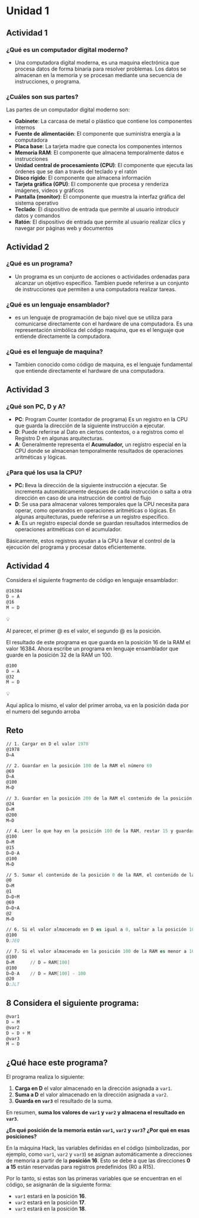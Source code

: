 # Unidad 1
## Actividad 1
### ¿Qué es un computador digital moderno?

- Una computadora digital moderna, es una maquina electrónica que procesa datos de forma binaria para resolver problemas. Los datos se almacenan en la memoria y se procesan mediante una secuencia de instrucciones, o programa.

### ¿Cuáles son sus partes?

Las partes de un computador digital moderno son:

- **Gabinete**: La carcasa de metal o plástico que contiene los componentes internos
- **Fuente de alimentación**: El componente que suministra energía a la computadora
- **Placa base**: La tarjeta madre que conecta los componentes internos
- **Memoria RAM**: El componente que almacena temporalmente datos e instrucciones
- **Unidad central de procesamiento (CPU)**: El componente que ejecuta las órdenes que se dan a través del teclado y el ratón
- **Disco rígido**: El componente que almacena información
- **Tarjeta gráfica (GPU)**: El componente que procesa y renderiza imágenes, videos y gráficos
- **Pantalla (monitor)**: El componente que muestra la interfaz gráfica del sistema operativo
- **Teclado**: El dispositivo de entrada que permite al usuario introducir datos y comandos
- **Ratón**: El dispositivo de entrada que permite al usuario realizar clics y navegar por páginas web y documentos

## Actividad 2
### ¿Qué es un programa?

- Un programa es un conjunto de acciones o actividades ordenadas para alcanzar un objetivo especifico. Tambien puede referirse a un conjunto de instrucciones que permiten a una computadora realizar tareas.

### ¿Qué es un lenguaje ensamblador?

- es un lenguaje de programación de bajo nivel que se utiliza para comunicarse directamente con el hardware de una computadora. Es una representación simbólica del código maquina, que es el lenguaje que entiende directamente la computadora.

### ¿Qué es el lenguaje de maquina?

- Tambien conocido como código de maquina, es el lenguaje fundamental que entiende directamente el hardware de una computadora.

## Actividad 3
### ¿Qué son PC, D y A?

- **PC**: Program Counter (contador de programa) Es un registro en la CPU que guarda la dirección de la siguiente instrucción a ejecutar.
- **D**: Puede referirse al Dato en ciertos contextos, o a registros como el Registro D en algunas arquitecturas.
- **A**: Generalmente representa el **Acumulador,** un registro especial en la CPU donde se almacenan temporalmente resultados de operaciones aritméticas y lógicas.

### ¿Para qué los usa la CPU?

- **PC: l**leva la dirección de la siguiente instrucción a ejecutar. Se incrementa automáticamente despues de cada instrucción o salta a otra dirección en caso de una instrucción de control de flujo
- **D**: Se usa para almacenar valores temporales que la CPU necesita para operar, como operandos en operaciones aritméticas o lógicas. En algunas arquitecturas, puede referirse a un registro específico.
- **A**: Es un registro especial donde se guardan resultados intermedios de operaciones aritméticas con el acumulador.

Básicamente, estos registros ayudan a la CPU a llevar el control de la ejecución del programa y procesar datos eficientemente.

## Actividad 4

Considera el siguiente fragmento de código en lenguaje ensamblador:

```asm
@16384
D = A
@16
M = D
```

<aside>
💡

Al parecer, el primer @ es el valor, el segundo @ es la posición.

</aside>

El resultado de este programa es que guarda en la posición 16 de la RAM el valor 16384. Ahora escribe un programa en lenguaje ensamblador que guarde en la posición 32 de la RAM un 100.

```asm
@100
D = A
@32
M = D
```

<aside>
💡

Aquí aplica lo mismo, el valor del primer arroba, va en la posición dada por el numero del segundo arroba

</aside>


## Reto
```asm
// 1. Cargar en D el valor 1978
@1978
D=A

// 2. Guardar en la posición 100 de la RAM el número 69
@69
D=A
@100
M=D

// 3. Guardar en la posición 200 de la RAM el contenido de la posición 24 de la RAM
@24
D=M
@200
M=D

// 4. Leer lo que hay en la posición 100 de la RAM, restar 15 y guardar el resultado en la posición 100
@100
D=M
@15
D=D-A
@100
M=D

// 5. Sumar el contenido de la posición 0 de la RAM, el contenido de la posición 1 de la RAM y la constante 69; guardar el resultado en la posición 2 de la RAM
@0
D=M
@1
D=D+M
@69
D=D+A
@2
M=D

// 6. Si el valor almacenado en D es igual a 0, saltar a la posición 100 de la ROM
@100
D;JEQ

// 7. Si el valor almacenado en la posición 100 de la RAM es menor a 100, saltar a la posición 20 de la ROM
@100
D=M      // D = RAM[100]
@100
D=D-A    // D = RAM[100] - 100
@20
D;JLT
```

## 8 Considera el siguiente programa:
```asm
@var1
D = M
@var2
D = D + M
@var3
M = D
```
## ¿Qué hace este programa?

El programa realiza lo siguiente:

1. **Carga en D** el valor almacenado en la dirección asignada a `var1`.
2. **Suma a D** el valor almacenado en la dirección asignada a `var2`.
3. **Guarda en `var3`** el resultado de la suma.

En resumen, **suma los valores de `var1` y `var2` y almacena el resultado en `var3`**.

**¿En qué posición de la memoria están `var1`, `var2` y `var3`? ¿Por qué en esas posiciones?**

En la máquina Hack, las variables definidas en el código (simbolizadas, por ejemplo, como `var1`, `var2` y `var3`) se asignan automáticamente a direcciones de memoria a partir de la **posición 16**. Esto se debe a que las direcciones **0 a 15** están reservadas para registros predefinidos (R0 a R15).

Por lo tanto, si estas son las primeras variables que se encuentran en el código, se asignarán de la siguiente forma:

- `var1` estará en la posición **16**.
- `var2` estará en la posición **17**.
- `var3` estará en la posición **18**.



